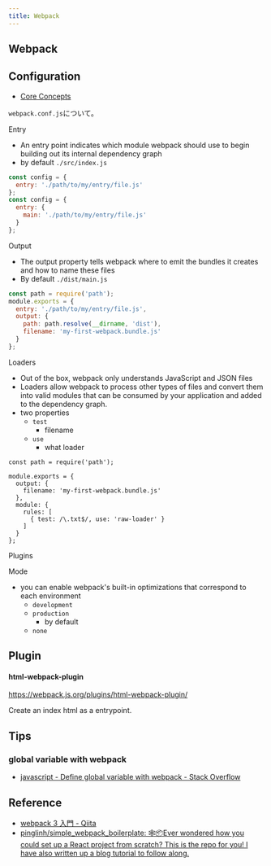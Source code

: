 ```yaml
---
title: Webpack
---
```


## Webpack

## Configuration
* [Core Concepts](https://webpack.js.org/concepts/)

`webpack.conf.js`について。


Entry

* An entry point indicates which module webpack should use to begin building out its internal dependency graph
* by default `./src/index.js`

```javascript
const config = {
  entry: './path/to/my/entry/file.js'
};
const config = {
  entry: {
    main: './path/to/my/entry/file.js'
  }
};
```

Output

* The output property tells webpack where to emit the bundles it creates and how to name these files
* By default `./dist/main.js`

```javascript
const path = require('path');
module.exports = {
  entry: './path/to/my/entry/file.js',
  output: {
    path: path.resolve(__dirname, 'dist'),
    filename: 'my-first-webpack.bundle.js'
  }
};
```

Loaders

* Out of the box, webpack only understands JavaScript and JSON files
* Loaders allow webpack to process other types of files and convert them into valid modules that can be consumed by your application and added to the dependency graph.
* two properties
    * `test`
        * filename
    * `use`
        * what loader

```
const path = require('path');

module.exports = {
  output: {
    filename: 'my-first-webpack.bundle.js'
  },
  module: {
    rules: [
      { test: /\.txt$/, use: 'raw-loader' }
    ]
  }
};
```

Plugins


Mode

* you can enable webpack's built-in optimizations that correspond to each environment
    * `development`
    * `production`
        * by default
    * `none`


## Plugin

#### html-webpack-plugin
https://webpack.js.org/plugins/html-webpack-plugin/

Create an index html as a entrypoint.

## Tips

### global variable with webpack
* [javascript - Define global variable with webpack - Stack Overflow](https://stackoverflow.com/questions/37656592/define-global-variable-with-webpack)

## Reference
* [webpack 3 入門 - Qiita](https://qiita.com/soarflat/items/28bf799f7e0335b68186)
* [pinglinh/simple\_webpack\_boilerplate: 🕸📦Ever wondered how you could set up a React project from scratch? This is the repo for you\! I have also written up a blog tutorial to follow along\.](https://github.com/pinglinh/simple_webpack_boilerplate)
